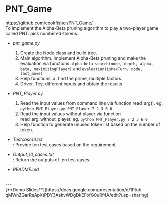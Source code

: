 # PNT_Game
https://github.com/cookfisher/PNT_Game/  
To implement the Alpha-Beta pruning algorithm to play a two-player game called PNT: pick numbered-tokens.  

- *pnt_game.py*  
	1. Create the Node class and build tree.  
	2. Main algorithm. Implement Alpha-Beta pruning and make the evaluation via functions `alpha_beta_search(node, depth, alpha, beta, maximizingPlayer)` 
	and `evaluation(isMaxTurn, node, last_move)`  
	3. Help functions. a. find the prime, multiple factors.  
	4. Driver. Test different inputs and obtain the results  
	  
	  
- *PNT_Player.py*  
	1. Read the input values from command line via function read_arg(). eg. `python PNT_Player.py PNT_Player 7 2 3 6 0`  
	2. Read the input values without player via function read_arg_without_player. eg. `python PNT_Player.py 7 2 3 6 0`  
	3. Help function to generate unused token list based on the number of token.  

- *Testcase10.txt*  
	: Provide ten test cases based on the requirement.  

- *Output_10_cases.txt*  
	: Return the outputs of ten test cases.  
	
- *README.md* 
</br>
---</br>
[**Demo Slides**](https://docs.google.com/presentation/d/1Ptub-qMWnZGarReApXtPDY3AskvWDgDkEFofG0uRf4A/edit?usp=sharing)
